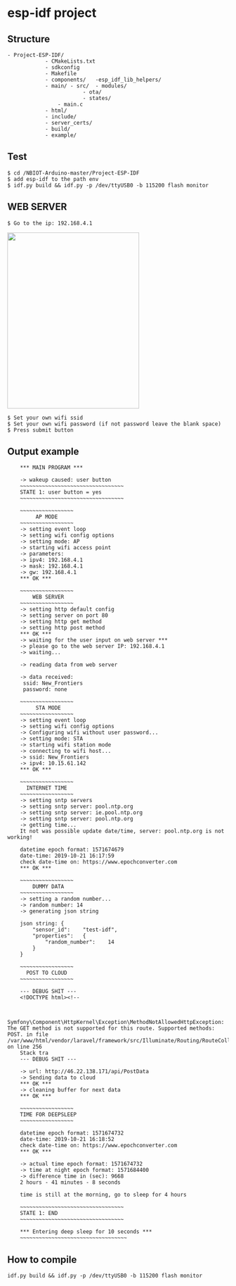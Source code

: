 # esp-idf project

## Structure

	- Project-ESP-IDF/
	            - CMakeLists.txt
	            - sdkconfig
	            - Makefile
	            - components/	-esp_idf_lib_helpers/	                         
	            - main/	- src/	- modules/	
	            			- ota/	
	            			- states/						
					- main.c               		
	   			- html/	
	   			- include/
		   		- server_certs/
	            - build/
	            - example/

## Test
	$ cd /NBIOT-Arduino-master/Project-ESP-IDF
	$ add esp-idf to the path env
	$ idf.py build && idf.py -p /dev/ttyUSB0 -b 115200 flash monitor

## WEB SERVER
	$ Go to the ip: 192.168.4.1
<img src="./example/example.jpg" align="center" height="400" width="300"><br>
	
	$ Set your own wifi ssid 
	$ Set your own wifi password (if not password leave the blank space)
	$ Press submit button

## Output example

		
		*** MAIN PROGRAM ***
		
		-> wakeup caused: user button
		~~~~~~~~~~~~~~~~~~~~~~~~~~~~~~~~~ 
		STATE 1: user button = yes
		~~~~~~~~~~~~~~~~~~~~~~~~~~~~~~~~~ 

		~~~~~~~~~~~~~~~~~
		     AP MODE     
		~~~~~~~~~~~~~~~~~
		-> setting event loop
		-> setting wifi config options
		-> setting mode: AP
		-> starting wifi access point
		-> parameters:
		-> ipv4: 192.168.4.1 
		-> mask: 192.168.4.1 
		-> gw: 192.168.4.1 
		*** OK ***

		~~~~~~~~~~~~~~~~~
		    WEB SERVER   
		~~~~~~~~~~~~~~~~~
		-> setting http default config
		-> setting server on port 80
		-> setting http get method
		-> setting http post method
		*** OK ***
		-> waiting for the user input on web server ***
		-> please go to the web server IP: 192.168.4.1 
		-> waiting...

		-> reading data from web server

		-> data received: 
		 ssid: New_Frontiers 
		 password: none 

		~~~~~~~~~~~~~~~~~
		     STA MODE    
		~~~~~~~~~~~~~~~~~
		-> setting event loop
		-> setting wifi config options
		-> Configuring wifi without user password...
		-> setting mode: STA
		-> starting wifi station mode
		-> connecting to wifi host...
		-> ssid: New_Frontiers 
		-> ipv4: 10.15.61.142
		*** OK ***

		~~~~~~~~~~~~~~~~~
		  INTERNET TIME  
		~~~~~~~~~~~~~~~~~
		-> setting sntp servers
		-> setting sntp server: pool.ntp.org 
		-> setting sntp server: ie.pool.ntp.org 
		-> setting sntp server: pool.ntp.org 
		-> getting time...
		It not was possible update date/time, server: pool.ntp.org is not working!

		datetime epoch format: 1571674679 
		date-time: 2019-10-21 16:17:59 
		check date-time on: https://www.epochconverter.com 
		*** OK ***

		~~~~~~~~~~~~~~~~~
		    DUMMY DATA   
		~~~~~~~~~~~~~~~~~
		-> setting a random number...
		-> random number: 14 
		-> generating json string

		json string: {
			"sensor_id":	"test-idf",
			"properties":	{
				"random_number":	14
			}
		} 

		~~~~~~~~~~~~~~~~~
		  POST TO CLOUD  
		~~~~~~~~~~~~~~~~~

		--- DEBUG SHIT ---
		<!DOCTYPE html><!--


		Symfony\Component\HttpKernel\Exception\MethodNotAllowedHttpException: The GET method is not supported for this route. Supported methods: POST. in file /var/www/html/vendor/laravel/framework/src/Illuminate/Routing/RouteCollection.php on line 256
		Stack tra
		--- DEBUG SHIT ---

		-> url: http://46.22.138.171/api/PostData 
		-> Sending data to cloud
		*** OK ***
		-> cleaning buffer for next data
		*** OK ***

		~~~~~~~~~~~~~~~~~
		TIME FOR DEEPSLEEP
		~~~~~~~~~~~~~~~~~

		datetime epoch format: 1571674732 
		date-time: 2019-10-21 16:18:52 
		check date-time on: https://www.epochconverter.com 
		*** OK ***

		-> actual time epoch format: 1571674732 
		-> time at night epoch format: 1571684400 
		-> difference time in (sec): 9668 
		2 hours - 41 minutes - 8 seconds 

		time is still at the morning, go to sleep for 4 hours 

		~~~~~~~~~~~~~~~~~~~~~~~~~~~~~~~~~ 
		STATE 1: END
		~~~~~~~~~~~~~~~~~~~~~~~~~~~~~~~~~ 

		*** Entering deep sleep for 10 seconds ***
		~~~~~~~~~~~~~~~~~~~~~~~~~~~~~~~~~~

## How to compile
	idf.py build && idf.py -p /dev/ttyUSB0 -b 115200 flash monitor
